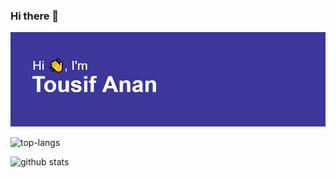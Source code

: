 ### Hi there 👋

<!--
**ananan37326/ananan37326** is a ✨ _special_ ✨ repository because its `README.md` (this file) appears on your GitHub profile.

Here are some ideas to get you started:

- 🔭 I’m currently working on ...
- 🌱 I’m currently learning ...
- 👯 I’m looking to collaborate on ...
- 🤔 I’m looking for help with ...
- 💬 Ask me about ...
- 📫 How to reach me: ...
- 😄 Pronouns: ...
- ⚡ Fun fact: ...
-->

<img src = "https://github.com/ananan37326/ananan37326/blob/main/header.png">

![top-langs](https://github-readme-stats.vercel.app/api/top-langs?username=ananan37326&show_icons=true&theme=radical)

![github stats](https://github-readme-stats.vercel.app/api?username=ananan37326&show_icons=true&theme=radical)
